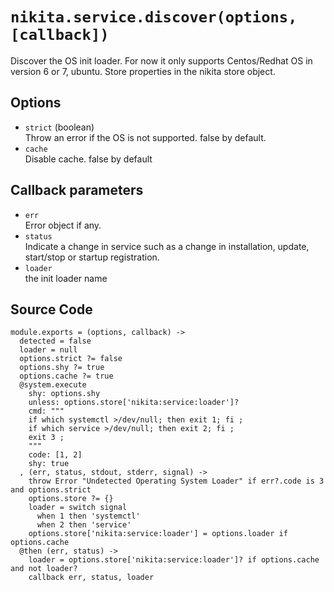
# `nikita.service.discover(options, [callback])`

Discover the OS init loader.
For now it only supports Centos/Redhat OS in version 6 or 7, ubuntu.
Store properties in the nikita store object.

## Options

* `strict` (boolean)   
  Throw an error if the OS is not supported. false by default.   
* `cache`   
  Disable cache. false by default   

## Callback parameters

* `err`   
  Error object if any.   
* `status`   
  Indicate a change in service such as a change in installation, update, 
  start/stop or startup registration.   
* `loader`   
  the init loader name   

## Source Code

    module.exports = (options, callback) ->
      detected = false
      loader = null
      options.strict ?= false
      options.shy ?= true
      options.cache ?= true
      @system.execute
        shy: options.shy
        unless: options.store['nikita:service:loader']?
        cmd: """
        if which systemctl >/dev/null; then exit 1; fi ;
        if which service >/dev/null; then exit 2; fi ;
        exit 3 ;
        """
        code: [1, 2]
        shy: true
      , (err, status, stdout, stderr, signal) ->
        throw Error "Undetected Operating System Loader" if err?.code is 3 and options.strict
        options.store ?= {}
        loader = switch signal
          when 1 then 'systemctl'
          when 2 then 'service'
        options.store['nikita:service:loader'] = options.loader if options.cache
      @then (err, status) ->
        loader = options.store['nikita:service:loader']? if options.cache and not loader?
        callback err, status, loader
